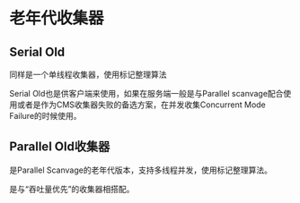 # 老年代收集器

## Serial Old
同样是一个单线程收集器，使用标记整理算法

Serial Old也是供客户端来使用，如果在服务端一般是与Parallel scanvage配合使用或者是作为CMS收集器失败的备选方案，在并发收集Concurrent Mode Failure的时候使用。

## Parallel Old收集器
是Parallel Scanvage的老年代版本，支持多线程并发，使用标记整理算法。

是与“吞吐量优先”的收集器相搭配。